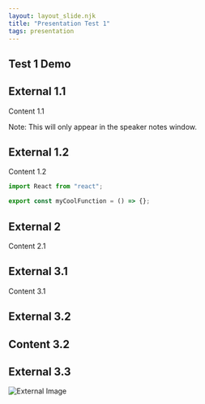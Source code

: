 ```yaml
---
layout: layout_slide.njk
title: "Presentation Test 1"
tags: presentation
---
```


<section>

# Test 1 Demo

## External 1.1

Content 1.1

Note: This will only appear in the speaker notes window.

</section>

<section>

## External 1.2

Content 1.2

```js
import React from "react";

export const myCoolFunction = () => {};
```

</section>
<section>

## External 2

Content 2.1

</section>
<section>

## External 3.1

Content 3.1

</section>

<section>

## External 3.2

## Content 3.2

</section>
<section>

## External 3.3

![External Image](https://s3.amazonaws.com/static.slid.es/logo/v2/slides-symbol-512x512.png)

</section>

